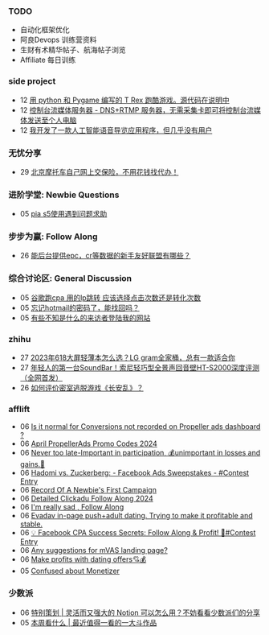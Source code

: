 ### TODO
-  自动化框架优化
-  阿良Devops 训练营资料
-  生财有术精华帖子、航海帖子浏览
-  Affiliate 每日训练

### side project
<!-- sideproject:START -->
-  12 [用 python 和 Pygame 编写的 T Rex 跑酷游戏。源代码在说明中](https://www.youtube.com/watch?v=pZySIXSelCA)
-  12 [控制台流媒体服务器 - DNS+RTMP 服务器，无需采集卡即可将控制台流媒体发送至个人电脑](https://github.com/Aioros/console-streaming-server)
-  12 [我开发了一款人工智能语音导览应用程序，但几乎没有用户](https://www.reddit.com/r/SideProject/comments/18gpp0e/ive_built_an_ai_audio_tour_app_but_have_almost_no/)<!-- sideproject:END -->


### 无忧分享
<!-- ruyo:START -->
-  29 [北京摩托车自己网上交保险，不用花钱找代办！](https://51.ruyo.net/18634.html)<!-- ruyo:END -->

### 进阶学堂: Newbie Questions
<!-- advertcn1:START -->
-  05 [pia s5使用遇到问题求助](https://www.advertcn.com/thread-114568-1-1.html)<!-- advertcn1:END -->

### 步步为赢: Follow Along
<!-- advertcn2:START -->
-  26 [能后台提供epc，cr等数据的新手友好联盟有哪些？](https://www.advertcn.com/thread-114470-1-1.html)<!-- advertcn2:END -->

### 综合讨论区: General Discussion
<!-- advertcn3:START -->
-  05 [谷歌跑cpa 用的lp跳转 应该选择点击次数还是转化次数](https://www.advertcn.com/thread-114569-1-1.html)
-  05 [忘记hotmail的密码了，能找回吗？](https://www.advertcn.com/thread-114567-1-1.html)
-  05 [有些不知是什么的来访者登陆我的网站](https://www.advertcn.com/thread-114566-1-1.html)<!-- advertcn3:END -->


### zhihu
<!-- zhihu:START -->
-  27 [2023年618大屏轻薄本怎么选？LG gram全家桶，总有一款适合你](http://zhuanlan.zhihu.com/p/632641888?utm_campaign=rss&utm_medium=rss&utm_source=rss&utm_content=title)
-  27 [年轻人的第一台SoundBar！索尼轻巧型全景声回音壁HT-S2000深度评测（全网首发）](http://zhuanlan.zhihu.com/p/630990296?utm_campaign=rss&utm_medium=rss&utm_source=rss&utm_content=title)
-  26 [如何评价密室逃脱游戏《长安乱》？](http://www.zhihu.com/question/563950552/answer/3045961312?utm_campaign=rss&utm_medium=rss&utm_source=rss&utm_content=title)<!-- zhihu:END -->

### afflift
<!-- afflift:START -->
-  06 [Is it normal for Conversions not recorded on Propeller ads dashboard ?](https://afflift.com/f/threads/is-it-normal-for-conversions-not-recorded-on-propeller-ads-dashboard.12935/)
-  06 [April PropellerAds Promo Codes 2024](https://afflift.com/f/threads/april-propellerads-promo-codes-2024.12926/)
-  06 [Never too late-Important in participation, 💰unimportant in losses and gains.🤑](https://afflift.com/f/threads/never-too-late-important-in-participation-%F0%9F%92%B0unimportant-in-losses-and-gains-%F0%9F%A4%91.12861/)
-  06 [Hadomi vs. Zuckerberg: - Facebook Ads Sweepstakes - #Contest Entry](https://afflift.com/f/threads/hadomi-vs-zuckerberg-facebook-ads-sweepstakes-contest-entry.12846/)
-  06 [Record Of A Newbie&#39;s First Campaign](https://afflift.com/f/threads/record-of-a-newbies-first-campaign.12826/)
-  06 [Detailed Clickadu Follow Along 2024](https://afflift.com/f/threads/detailed-clickadu-follow-along-2024.12883/)
-  06 [I&#39;m really sad , Follow Along](https://afflift.com/f/threads/im-really-sad-follow-along.12927/)
-  06 [Evadav in-page push+adult dating. Trying to make it profitable and stable.](https://afflift.com/f/threads/evadav-in-page-push-adult-dating-trying-to-make-it-profitable-and-stable.12823/)
-  06 [💡 Facebook CPA Success Secrets: Follow Along &amp; Profit! 💸#Contest Entry](https://afflift.com/f/threads/%F0%9F%92%A1-facebook-cpa-success-secrets-follow-along-profit-%F0%9F%92%B8-contest-entry.12886/)
-  06 [Any suggestions for mVAS landing page?](https://afflift.com/f/threads/any-suggestions-for-mvas-landing-page.12932/)
-  06 [Make profits with dating offers💘💰](https://afflift.com/f/threads/make-profits-with-dating-offers%F0%9F%92%98%F0%9F%92%B0.12848/)
-  05 [Confused about Monetizer](https://afflift.com/f/threads/confused-about-monetizer.12898/)<!-- afflift:END -->

### 少数派
<!-- sspai:START -->
-  06 [特别策划 | 灵活而又强大的 Notion 可以怎么用？不妨看看少数派们的分享](https://sspai.com/post/87836)
-  05 [本周看什么 | 最近值得一看的一大斗作品](https://sspai.com/post/87799)<!-- sspai:END -->
